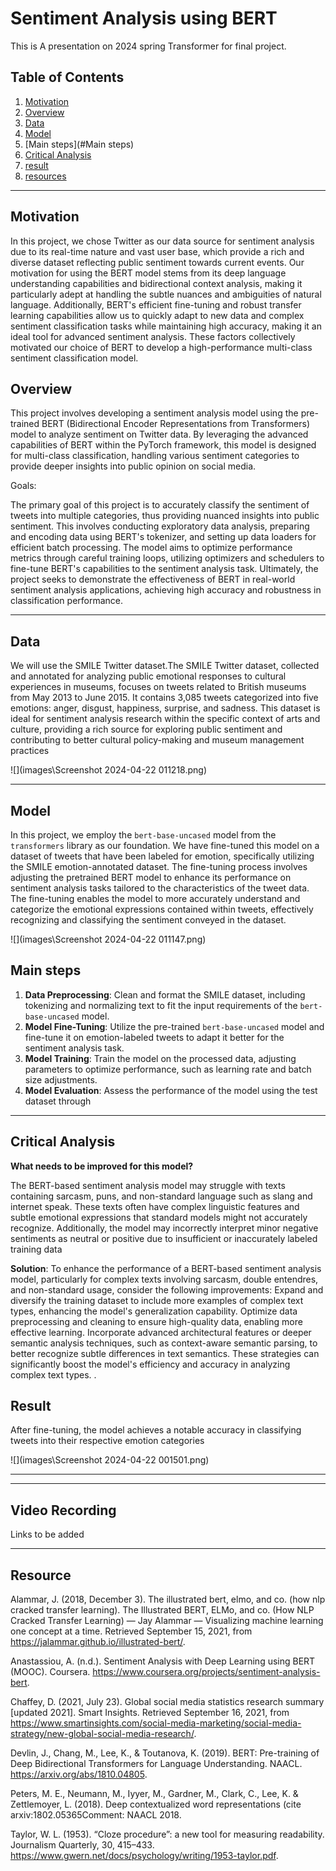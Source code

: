 #  Sentiment Analysis using BERT

This is A presentation on 2024 spring Transformer  for final project. 

## Table of Contents  

1. [Motivation](#Motivation)  
2. [Overview](#Overview)  
3. [Data](#data)
4. [Model](#model)
5. [Main steps](#Main steps)
6. [Critical Analysis](#critical-analysis)
7. [result](#result)
8. [resources](#resources)

------

## Motivation

In this project, we chose Twitter as our data source for sentiment analysis due to its real-time nature and vast user base, which provide a rich and diverse dataset reflecting public sentiment towards current events. Our motivation for using the BERT model stems from its deep language understanding capabilities and bidirectional context analysis, making it particularly adept at handling the subtle nuances and ambiguities of natural language. Additionally, BERT's efficient fine-tuning and robust transfer learning capabilities allow us to quickly adapt to new data and complex sentiment classification tasks while maintaining high accuracy, making it an ideal tool for advanced sentiment analysis. These factors collectively motivated our choice of BERT to develop a high-performance multi-class sentiment classification model.

## Overview

This project involves developing a sentiment analysis model using the pre-trained BERT (Bidirectional Encoder Representations from Transformers) model to analyze sentiment on Twitter data. By leveraging the advanced capabilities of BERT within the PyTorch framework, this model is designed for multi-class classification, handling various sentiment categories to provide deeper insights into public opinion on social media.

Goals:

The primary goal of this project is to accurately classify the sentiment of tweets into multiple categories, thus providing nuanced insights into public sentiment. This involves conducting exploratory data analysis, preparing and encoding data using BERT's tokenizer, and setting up data loaders for efficient batch processing. The model aims to optimize performance metrics through careful training loops, utilizing optimizers and schedulers to fine-tune BERT's capabilities to the sentiment analysis task. Ultimately, the project seeks to demonstrate the effectiveness of BERT in real-world sentiment analysis applications, achieving high accuracy and robustness in classification performance.



------



## Data

We will use the SMILE Twitter dataset.The SMILE Twitter dataset, collected and annotated for analyzing public emotional responses to cultural experiences in museums, focuses on tweets related to British museums from May 2013 to June 2015. It contains 3,085 tweets categorized into five emotions: anger, disgust, happiness, surprise, and sadness. This dataset is ideal for sentiment analysis research within the specific context of arts and culture, providing a rich source for exploring public sentiment and contributing to better cultural policy-making and museum management practices

![](images\Screenshot 2024-04-22 011218.png)

------

## Model

In this project, we employ the `bert-base-uncased` model from the `transformers` library as our foundation. We have fine-tuned this model on a dataset of tweets that have been labeled for emotion, specifically utilizing the SMILE emotion-annotated dataset. The fine-tuning process involves adjusting the pretrained BERT model to enhance its performance on sentiment analysis tasks tailored to the characteristics of the tweet data. The fine-tuning enables the model to more accurately understand and categorize the emotional expressions contained within tweets, effectively recognizing and classifying the sentiment conveyed in the dataset.

![](images\Screenshot 2024-04-22 011147.png)

## Main steps

1. **Data Preprocessing**: Clean and format the SMILE dataset, including tokenizing and normalizing text to fit the input requirements of the `bert-base-uncased` model.
2. **Model Fine-Tuning**: Utilize the pre-trained `bert-base-uncased` model and fine-tune it on emotion-labeled tweets to adapt it better for the sentiment analysis task.
3. **Model Training**: Train the model on the processed data, adjusting parameters to optimize performance, such as learning rate and batch size adjustments.
4. **Model Evaluation**: Assess the performance of the model using the test dataset through

------

## Critical Analysis

**What needs to be improved for this model?**

The BERT-based sentiment analysis model may struggle with texts containing sarcasm, puns, and non-standard language such as slang and internet speak. These texts often have complex linguistic features and subtle emotional expressions that standard models might not accurately recognize. Additionally, the model may incorrectly interpret minor negative sentiments as neutral or positive due to insufficient or inaccurately labeled training data

**Solution**: To enhance the performance of a BERT-based sentiment analysis model, particularly for complex texts involving sarcasm, double entendres, and non-standard usage, consider the following improvements: Expand and diversify the training dataset to include more examples of complex text types, enhancing the model's generalization capability. Optimize data preprocessing and cleaning to ensure high-quality data, enabling more effective learning. Incorporate advanced architectural features or deeper semantic analysis techniques, such as context-aware semantic parsing, to better recognize subtle differences in text semantics. These strategies can significantly boost the model's efficiency and accuracy in analyzing complex text types.  .

## Result

After fine-tuning, the model achieves a notable accuracy in classifying tweets into their respective emotion categories

![](images\Screenshot 2024-04-22 001501.png)



------



------

## Video Recording

Links to be added

------

## Resource

Alammar, J. (2018, December 3). The illustrated bert, elmo, and co. (how nlp cracked transfer learning). The Illustrated BERT, ELMo, and co. (How NLP Cracked Transfer Learning) — Jay Alammar — Visualizing machine learning one concept at a time. Retrieved September 15, 2021, from <https://jalammar.github.io/illustrated-bert/>.

Anastassiou, A. (n.d.). Sentiment Analysis with Deep Learning using BERT (MOOC). Coursera. <https://www.coursera.org/projects/sentiment-analysis-bert>.

Chaffey, D. (2021, July 23). Global social media statistics research summary [updated 2021]. Smart Insights. Retrieved September 16, 2021, from <https://www.smartinsights.com/social-media-marketing/social-media-strategy/new-global-social-media-research/>.

Devlin, J., Chang, M., Lee, K., & Toutanova, K. (2019). BERT: Pre-training of Deep Bidirectional Transformers for Language Understanding. NAACL. <https://arxiv.org/abs/1810.04805>.

Peters, M. E., Neumann, M., Iyyer, M., Gardner, M., Clark, C., Lee, K. & Zettlemoyer, L. (2018). Deep contextualized word representations (cite arxiv:1802.05365Comment: NAACL 2018.

Taylor, W. L. (1953). “Cloze procedure”: a new tool for measuring readability. Journalism Quarterly, 30, 415–433. <https://www.gwern.net/docs/psychology/writing/1953-taylor.pdf>.



